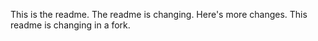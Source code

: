 This is the readme.
The readme is changing.
Here's more changes.
This readme is changing in a fork.
